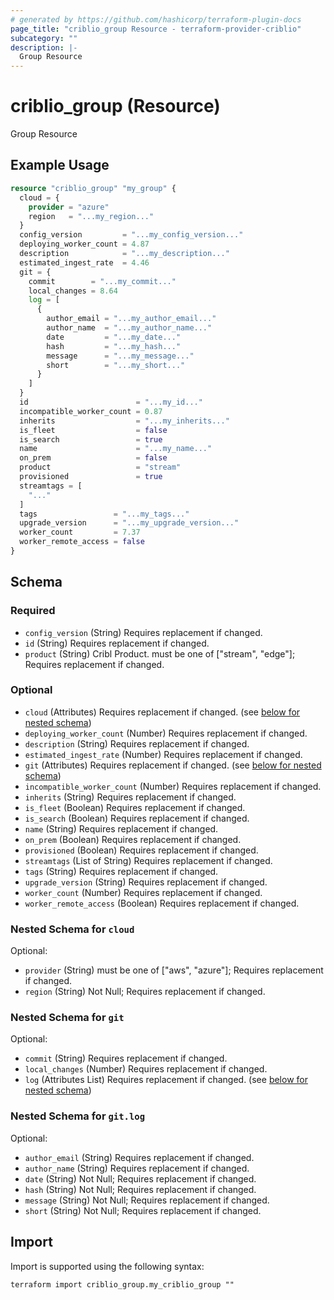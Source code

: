 ```yaml
---
# generated by https://github.com/hashicorp/terraform-plugin-docs
page_title: "criblio_group Resource - terraform-provider-criblio"
subcategory: ""
description: |-
  Group Resource
---
```


# criblio_group (Resource)

Group Resource

## Example Usage

```terraform
resource "criblio_group" "my_group" {
  cloud = {
    provider = "azure"
    region   = "...my_region..."
  }
  config_version         = "...my_config_version..."
  deploying_worker_count = 4.87
  description            = "...my_description..."
  estimated_ingest_rate  = 4.46
  git = {
    commit        = "...my_commit..."
    local_changes = 8.64
    log = [
      {
        author_email = "...my_author_email..."
        author_name  = "...my_author_name..."
        date         = "...my_date..."
        hash         = "...my_hash..."
        message      = "...my_message..."
        short        = "...my_short..."
      }
    ]
  }
  id                        = "...my_id..."
  incompatible_worker_count = 0.87
  inherits                  = "...my_inherits..."
  is_fleet                  = false
  is_search                 = true
  name                      = "...my_name..."
  on_prem                   = false
  product                   = "stream"
  provisioned               = true
  streamtags = [
    "..."
  ]
  tags                 = "...my_tags..."
  upgrade_version      = "...my_upgrade_version..."
  worker_count         = 7.37
  worker_remote_access = false
}
```

<!-- schema generated by tfplugindocs -->
## Schema

### Required

- `config_version` (String) Requires replacement if changed.
- `id` (String) Requires replacement if changed.
- `product` (String) Cribl Product. must be one of ["stream", "edge"]; Requires replacement if changed.

### Optional

- `cloud` (Attributes) Requires replacement if changed. (see [below for nested schema](#nestedatt--cloud))
- `deploying_worker_count` (Number) Requires replacement if changed.
- `description` (String) Requires replacement if changed.
- `estimated_ingest_rate` (Number) Requires replacement if changed.
- `git` (Attributes) Requires replacement if changed. (see [below for nested schema](#nestedatt--git))
- `incompatible_worker_count` (Number) Requires replacement if changed.
- `inherits` (String) Requires replacement if changed.
- `is_fleet` (Boolean) Requires replacement if changed.
- `is_search` (Boolean) Requires replacement if changed.
- `name` (String) Requires replacement if changed.
- `on_prem` (Boolean) Requires replacement if changed.
- `provisioned` (Boolean) Requires replacement if changed.
- `streamtags` (List of String) Requires replacement if changed.
- `tags` (String) Requires replacement if changed.
- `upgrade_version` (String) Requires replacement if changed.
- `worker_count` (Number) Requires replacement if changed.
- `worker_remote_access` (Boolean) Requires replacement if changed.

<a id="nestedatt--cloud"></a>
### Nested Schema for `cloud`

Optional:

- `provider` (String) must be one of ["aws", "azure"]; Requires replacement if changed.
- `region` (String) Not Null; Requires replacement if changed.


<a id="nestedatt--git"></a>
### Nested Schema for `git`

Optional:

- `commit` (String) Requires replacement if changed.
- `local_changes` (Number) Requires replacement if changed.
- `log` (Attributes List) Requires replacement if changed. (see [below for nested schema](#nestedatt--git--log))

<a id="nestedatt--git--log"></a>
### Nested Schema for `git.log`

Optional:

- `author_email` (String) Requires replacement if changed.
- `author_name` (String) Requires replacement if changed.
- `date` (String) Not Null; Requires replacement if changed.
- `hash` (String) Not Null; Requires replacement if changed.
- `message` (String) Not Null; Requires replacement if changed.
- `short` (String) Not Null; Requires replacement if changed.

## Import

Import is supported using the following syntax:

```shell
terraform import criblio_group.my_criblio_group ""
```
